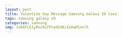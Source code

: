 ```yaml
---
layout: post
title: Valentine Day Message Samsung Galaxy S9 Case
tags: samsung galaxy s9
categories: samsung
img: 1ok6FLEIyRecRLFPted2d6iIwXwH1nnlh
---
```

